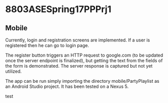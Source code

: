 # 8803ASESpring17PPPrj1

## Mobile
Currently, login and registration screens are implemented. If a user is registered then he can go to login page.

The register button triggers an HTTP request to google.com (to be updated once the server endpoint is finalized), but getting the text from the fields of the form is demonstrated.  The server response is captured but not yet utilized.

The app can be run simply importing the directory mobile/PartyPlaylist as an Android Studio project.  It has been tested on a Nexus 5.

test
